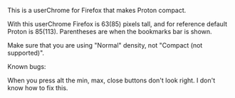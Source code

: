 This is a userChrome for Firefox that makes Proton compact.

With this userChrome Firefox is 63(85) pixels tall, and for reference default Proton is 85(113). Parentheses are when the bookmarks bar is shown.

Make sure that you are using "Normal" density, not "Compact (not supported)".

Known bugs: 

When you press alt the min, max, close buttons don't look right. I don't know how to fix this. 
